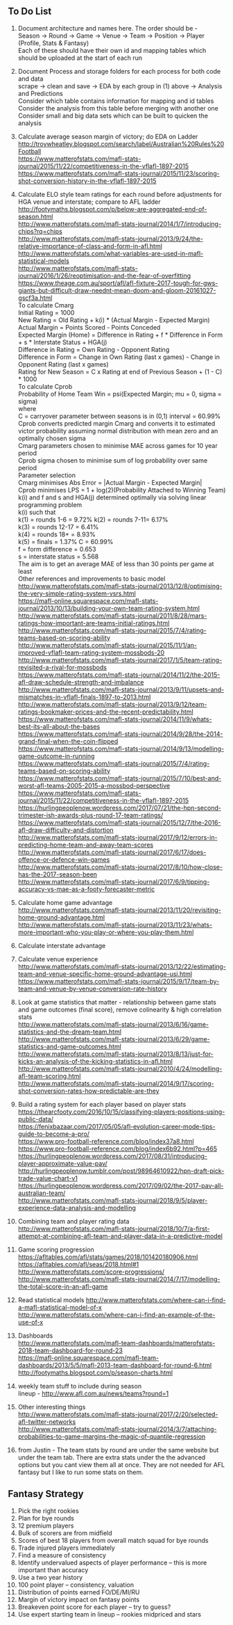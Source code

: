 ## To Do List  
1. Document architecture and names here.  The order should be  -  
Season -> Round -> Game -> Venue -> Team -> Position -> Player (Profile, Stats & Fantasy)   
Each of these should have their own id and mapping tables which should be uploaded at the start of each run   
2. Document Process and storage folders for each process for both code and data     
scrape -> clean and save -> EDA by each group in (1) above -> Analysis and Predictions    
Consider which table contains information for mapping and id tables  
Consider the analysis from this table before merging with another one  
Consider small and big data sets which can be built to quicken the analysis  
3. Calculate average season margin of victory; do EDA on Ladder  
http://troywheatley.blogspot.com/search/label/Australian%20Rules%20Football  
https://www.matterofstats.com/mafl-stats-journal/2015/11/22/competitiveness-in-the-vflafl-1897-2015  
https://www.matterofstats.com/mafl-stats-journal/2015/11/23/scoring-shot-conversion-history-in-the-vflafl-1897-2015  
3. Calculate ELO style team ratings for each round before adjustments for HGA venue and interstate; compare to AFL ladder    
http://footymaths.blogspot.com/p/below-are-aggregated-end-of-season.html  
http://www.matterofstats.com/mafl-stats-journal/2014/1/7/introducing-chips?rq=chips  
http://www.matterofstats.com/mafl-stats-journal/2013/9/24/the-relative-importance-of-class-and-form-in-afl.html  
http://www.matterofstats.com/what-variables-are-used-in-mafl-statistical-models  
http://www.matterofstats.com/mafl-stats-journal/2016/1/26/reoptimisation-and-the-fear-of-overfitting  
https://www.theage.com.au/sport/afl/afl-fixture-2017-tough-for-gws-giants-but-difficult-draw-neednt-mean-doom-and-gloom-20161027-gscf3a.html  
To calculate Cmarg  
Initial Rating = 1000  
New Rating = Old Rating + k(i) * (Actual Margin - Expected Margin)  
Actual Margin = Points Scored - Points Conceded  
Expected Margin (Home) = Difference in Rating + f * Difference in Form + s * Interstate Status + HGA(j)  
Difference in Rating = Own Rating - Opponent Rating  
Difference in Form = Change in Own Rating (last x games) - Change in Opponent Rating (last x games)  
Rating for New Season = C x Rating at end of Previous Season + (1 - C) * 1000  
To calculate Cprob  
Probability of Home Team Win = psi(Expected Margin; mu = 0, sigma = sigma)  
where  
C = carryover parameter between seasons is in (0,1) interval = 60.99%  
Cprob converts predicted margin Cmarg and converts it to estimated victor probability assuming normal distribution with mean zero and
an optimally chosen sigma  
Cmarg parameters chosen to minimise MAE across games for 10 year period  
Cprob sigma chosen to minimise sum of log probability over same period  
Parameter selection  
Cmarg minimises Abs Error = |Actual Margin - Expected Margin|  
Cprob minimises LPS = 1 + log(2)(Probability Attached to Winning Team)  
k(i) and f and s and HGA(j) determined optimally via solving linear programming problem  
k(i) such that  
k(1) = rounds 1-6 = 9.72%
k(2) = rounds 7-11= 6.17%  
k(3) = rounds 12-17 = 6.41%  
k(4) = rounds 18+ = 8.93%  
k(5) = finals = 1.37%
C = 60.99%  
f = form difference = 0.653  
s = interstate status = 5.568  
The aim is to get an average MAE of less than 30 points per game at least    
Other references and improvements to basic model  
http://www.matterofstats.com/mafl-stats-journal/2013/12/8/optimising-the-very-simple-rating-system-vsrs.html  
https://mafl-online.squarespace.com/mafl-stats-journal/2013/10/13/building-your-own-team-rating-system.html  
http://www.matterofstats.com/mafl-stats-journal/2011/8/28/mars-ratings-how-important-are-teams-initial-ratings.html   
http://www.matterofstats.com/mafl-stats-journal/2015/7/4/rating-teams-based-on-scoring-ability  
http://www.matterofstats.com/mafl-stats-journal/2015/11/1/an-improved-vflafl-team-rating-system-mossbods-20  
http://www.matterofstats.com/mafl-stats-journal/2017/1/5/team-rating-revisited-a-rival-for-mossbods  
https://www.matterofstats.com/mafl-stats-journal/2014/11/2/the-2015-afl-draw-schedule-strength-and-imbalance  
http://www.matterofstats.com/mafl-stats-journal/2013/9/11/upsets-and-mismatches-in-vflafl-finals-1897-to-2013.html  
http://www.matterofstats.com/mafl-stats-journal/2013/9/12/team-ratings-bookmaker-prices-and-the-recent-predictability.html  
https://www.matterofstats.com/mafl-stats-journal/2014/11/9/whats-best-its-all-about-the-bases  
https://www.matterofstats.com/mafl-stats-journal/2014/9/28/the-2014-grand-final-when-the-coin-flipped  
https://www.matterofstats.com/mafl-stats-journal/2014/9/13/modelling-game-outcome-in-running  
https://www.matterofstats.com/mafl-stats-journal/2015/7/4/rating-teams-based-on-scoring-ability  
https://www.matterofstats.com/mafl-stats-journal/2015/7/10/best-and-worst-afl-teams-2005-2015-a-mossbod-perspective  
https://www.matterofstats.com/mafl-stats-journal/2015/11/22/competitiveness-in-the-vflafl-1897-2015  
https://hurlingpeoplenow.wordpress.com/2017/07/21/the-hpn-second-trimester-ish-awards-plus-round-17-team-ratings/  
https://www.matterofstats.com/mafl-stats-journal/2015/12/7/the-2016-afl-draw-difficulty-and-distortion  
http://www.matterofstats.com/mafl-stats-journal/2017/9/12/errors-in-predicting-home-team-and-away-team-scores  
http://www.matterofstats.com/mafl-stats-journal/2017/6/17/does-offence-or-defence-win-games  
http://www.matterofstats.com/mafl-stats-journal/2017/8/10/how-close-has-the-2017-season-been  
http://www.matterofstats.com/mafl-stats-journal/2017/6/9/tipping-accuracy-vs-mae-as-a-footy-forecaster-metric  
4. Calculate home game advantage  
http://www.matterofstats.com/mafl-stats-journal/2013/11/20/revisiting-home-ground-advantage.html  
http://www.matterofstats.com/mafl-stats-journal/2013/11/23/whats-more-important-who-you-play-or-where-you-play-them.html  
5. Calculate interstate advantage  
6. Calculate venue experience  
http://www.matterofstats.com/mafl-stats-journal/2013/12/22/estimating-team-and-venue-specific-home-ground-advantage-usi.html  
https://www.matterofstats.com/mafl-stats-journal/2015/9/17/team-by-team-and-venue-by-venue-conversion-rate-history  
7. Look at game statistics that matter - relationship between game stats and game outcomes (final score), remove colinearity & high
correlation stats  
http://www.matterofstats.com/mafl-stats-journal/2013/6/16/game-statistics-and-the-dream-team.html  
http://www.matterofstats.com/mafl-stats-journal/2013/6/29/game-statistics-and-game-outcomes.html  
http://www.matterofstats.com/mafl-stats-journal/2013/8/13/just-for-kicks-an-analysis-of-the-kicking-statistics-in-afl.html    
http://www.matterofstats.com/mafl-stats-journal/2010/4/24/modelling-afl-team-scoring.html  
http://www.matterofstats.com/mafl-stats-journal/2014/9/17/scoring-shot-conversion-rates-how-predictable-are-they  
8. Build a rating system for each player based on player stats  
https://thearcfooty.com/2016/10/15/classifying-players-positions-using-public-data/  
https://fenixbazaar.com/2017/05/05/afl-evolution-career-mode-tips-guide-to-become-a-pro/  
https://www.pro-football-reference.com/blog/index37a8.html  
https://www.pro-football-reference.com/blog/index6b92.html?p=465  
https://hurlingpeoplenow.wordpress.com/2017/08/31/introducing-player-approximate-value-pav/  
http://hurlingpeoplenow.tumblr.com/post/98964610922/hpn-draft-pick-trade-value-chart-v1  
https://hurlingpeoplenow.wordpress.com/2017/09/02/the-2017-pav-all-australian-team/  
http://www.matterofstats.com/mafl-stats-journal/2018/9/5/player-experience-data-analysis-and-modelling  
9. Combining team and player rating data  
http://www.matterofstats.com/mafl-stats-journal/2018/10/7/a-first-attempt-at-combining-afl-team-and-player-data-in-a-predictive-model  
10.  Game scoring progression  
https://afltables.com/afl/stats/games/2018/101420180906.html  
https://afltables.com/afl/seas/2018.html#1  
http://www.matterofstats.com/score-progressions/  
http://www.matterofstats.com/mafl-stats-journal/2014/7/17/modelling-the-total-score-in-an-afl-game  
10. Read statistical models
http://www.matterofstats.com/where-can-i-find-a-mafl-statistical-model-of-x  
http://www.matterofstats.com/where-can-i-find-an-example-of-the-use-of-x  
11. Dashboards  
http://www.matterofstats.com/mafl-team-dashboards/matterofstats-2018-team-dashboard-for-round-23  
https://mafl-online.squarespace.com/mafl-team-dashboards/2013/5/5/mafl-2013-team-dashboard-for-round-6.html  
http://footymaths.blogspot.com/p/season-charts.html  
12. weekly team stuff to include during season    
lineup - http://www.afl.com.au/news/teams?round=1  
13.  Other interesting things  
http://www.matterofstats.com/mafl-stats-journal/2017/2/20/selected-afl-twitter-networks  
http://www.matterofstats.com/mafl-stats-journal/2014/3/7/attaching-probabilities-to-game-margins-the-magic-of-quantile-regression  

13. from Justin - The team stats by round are under the same website but under the team tab.  There are extra stats under the the advanced options but you cant view them all at once. They are not needed for AFL fantasy but I like to run some stats on them.

## Fantasy Strategy  
1. Pick the right rookies  
2. Plan for bye rounds  
3. 12 premium players  
4. Bulk of scorers are from midfield  
5. Scores of best 18 players from overall match squad for bye rounds  
6. Trade injured players immediately  
7. Find a measure of consistency  
8. Identify undervalued aspects of player performance – this is more important than accuracy  
9. Use a two year history  
10. 100 point player – consistency, valuation  
11. Distribution of points earned FO/DE/MI/RU  
12. Margin of victory impact on fantasy points  
13. Breakeven point score for each player – try to guess?  
14. Use expert starting team in lineup – rookies midpriced and stars  
